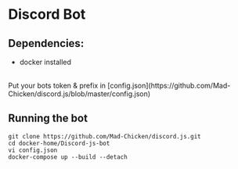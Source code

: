 # Discord Bot


## Dependencies:
- docker installed

<br>
Put your bots token & prefix in [config.json](https://github.com/Mad-Chicken/discord.js/blob/master/config.json)
<br>

## Running the bot
```
git clone https://github.com/Mad-Chicken/discord.js.git
cd docker-home/Discord-js-bot
vi config.json
docker-compose up --build --detach
```
